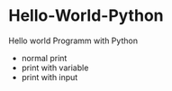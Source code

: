 # Hello-World-Python
Hello world Programm with Python

- normal print
- print with variable
- print with input
